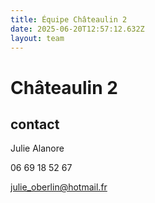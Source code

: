 ```yaml
---
title: Équipe Châteaulin 2
date: 2025-06-20T12:57:12.632Z
layout: team
---
```


# Châteaulin 2



## contact 

Julie Alanore

06 69 18 52 67

julie_oberlin@hotmail.fr


